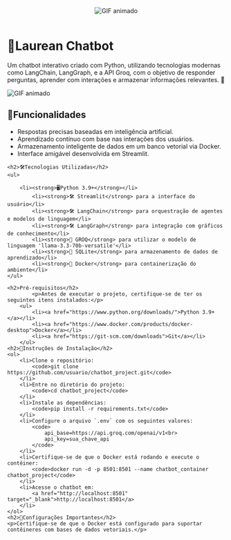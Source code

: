 <!DOCTYPE html>
<html>
<header>
	<link rel="stylesheet" type="text/css" href="/style.css">
	<div class="Titulo">
		<img src="Gif-Titulo.gif" alt="GIF animado">
	</div>
</header>
<body>
	<h1>🤖Laurean Chatbot</h1>
	<p>Um chatbot interativo criado com Python, utilizando tecnologias modernas como LangChain, LangGraph, e a API Groq, com o objetivo de responder perguntas, aprender com interações e armazenar informações relevantes. 🚀</p>
	<div class="chatbot">
		<img src="GIF-chatbot.gif" alt="GIF animado">
	</div>
	<h2> 💬Funcionalidades </h2>
	<ul>
		<li>Respostas precisas baseadas em inteligência artificial.</li>
		<li>Aprendizado contínuo com base nas interações dos usuários.</li>
		<li>Armazenamento inteligente de dados em um banco vetorial via Docker.</li>
		<li>Interface amigável desenvolvida em Streamlit.</li>
	</ul>
	
	<h2>🛠️Tecnologias Utilizadas</h2>
	<ul>
	
		<li><strong>🖥️Python 3.9+</strong></li>
        	<li><strong>🛠️ Streamlit</strong> para a interface do usuário</li>
        	<li><strong>🛠️ LangChain</strong> para orquestração de agentes e modelos de linguagem</li>
        	<li><strong>🛠️ LangGraph</strong> para integração com gráficos de conhecimento</li>
        	<li><strong>🤖 GROQ</strong> para utilizar o modelo de linguagem 'llama-3.3-70b-versatile'</li>
        	<li><strong>📂 SQLite</strong> para armazenamento de dados de aprendizado</li>
        	<li><strong>📂 Docker</strong> para containerização do ambiente</li>
	</ul>
 
 	<h2>Pré-requisitos</h2>
    		<p>Antes de executar o projeto, certifique-se de ter os seguintes itens instalados:</p>
    	<ul>
        	<li><a href="https://www.python.org/downloads/">Python 3.9+</a></li>
        	<li><a href="https://www.docker.com/products/docker-desktop">Docker</a></li>
        	<li><a href="https://git-scm.com/downloads">Git</a></li>
    	</ul>
	<h2>📄Instruções de Instalação</h2>
	<ol>
		<li>Clone o repositório:
			<code>git clone https://github.com/usuario/chatbot_project.git</code>
		</li>
		<li>Entre no diretório do projeto:
			<code>cd chatbot_project</code>
		</li>
		<li>Instale as dependências:
			<code>pip install -r requirements.txt</code>
		</li>
		<li>Configure o arquivo `.env` com os seguintes valores:
			<code>
				api_base=https://api.groq.com/openai/v1<br>
				api_key=sua_chave_api
			</code>
		</li>
		<li>Certifique-se de que o Docker está rodando e execute o contêiner:
			<code>docker run -d -p 8501:8501 --name chatbot_container chatbot_project</code>
		</li>
		<li>Acesse o chatbot em:
			<a href="http://localhost:8501" target="_blank">http://localhost:8501</a>
		</li>
	</ol>
	<h2>📜Configurações Importantes</h2>
	<p>Certifique-se de que o Docker está configurado para suportar contêineres com bases de dados vetoriais.</p>
	
</body>
</html>
